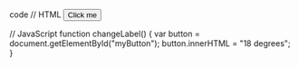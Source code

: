 code
// HTML
<button id="myButton" onclick="changeLabel()">Click me</button>

// JavaScript
function changeLabel() {
  var button = document.getElementById("myButton");
  button.innerHTML = "18 degrees";
}
